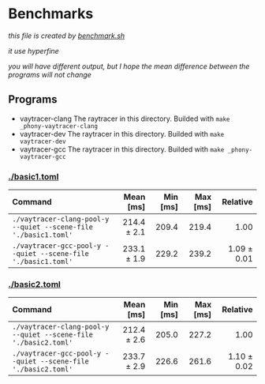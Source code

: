 # Benchmarks

*this file is created by [benchmark.sh](./benchmark.sh)*

*it use hyperfine*

*you will have different output, but I hope the mean difference between the programs will not change*

## Programs

- vaytracer-clang
  The raytracer in this directory. Builded with `make _phony-vaytracer-clang`
- vaytracer-dev
  The raytracer in this directory. Builded with `make vaytracer-dev`
- vaytracer-gcc
  The raytracer in this directory. Builded with `make _phony-vaytracer-gcc`

### [./basic1.toml](./basic1.toml)

| Command | Mean [ms] | Min [ms] | Max [ms] | Relative |
|:---|---:|---:|---:|---:|
| `./vaytracer-clang-pool-y --quiet --scene-file './basic1.toml'` | 214.4 ± 2.1 | 209.4 | 219.4 | 1.00 |
| `./vaytracer-gcc-pool-y --quiet --scene-file './basic1.toml'` | 233.1 ± 1.9 | 229.2 | 239.2 | 1.09 ± 0.01 |
### [./basic2.toml](./basic2.toml)

| Command | Mean [ms] | Min [ms] | Max [ms] | Relative |
|:---|---:|---:|---:|---:|
| `./vaytracer-clang-pool-y --quiet --scene-file './basic2.toml'` | 212.4 ± 2.6 | 205.0 | 227.2 | 1.00 |
| `./vaytracer-gcc-pool-y --quiet --scene-file './basic2.toml'` | 233.7 ± 2.9 | 226.6 | 261.6 | 1.10 ± 0.02 |
